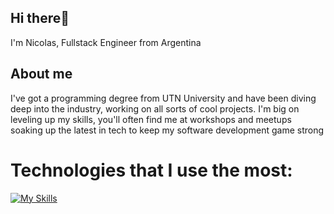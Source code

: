 ## Hi there👋  

I'm Nicolas,  Fullstack Engineer from Argentina
 
## About me
  
I've got a programming degree from UTN University and have been diving deep into the industry, working on all sorts of cool projects. I'm big on leveling up my skills, you'll often find me at workshops and meetups soaking up the latest in tech to keep my software development game strong
  
# Technologies that I use the most:  
 
[![My Skills](https://skillicons.dev/icons?i=js,typescript,html,css,react,next,jest,redux,tailwind,sass,nodejs,express,mongodb)](https://skillicons.dev)
